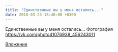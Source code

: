 ```yaml
---
title: "Единственные вы у меня остались..."
date: 2018-03-23 18:40:00 +0300
---
```


Единственные вы у меня остались...
Фотография
https://vk.com/photo41076938_456243011

[Вложение](https://vk.com/photo41076938_456243011)
